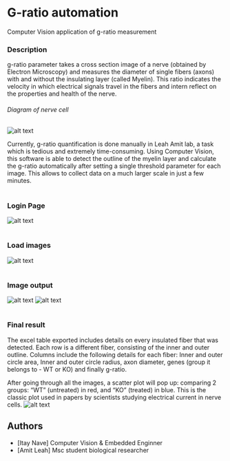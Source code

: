# G-ratio automation
Computer Vision application of g-ratio measurement 

### Description
g-ratio parameter takes a cross section image of a nerve (obtained by Electron Microscopy) and measures the diameter of single fibers (axons) with and without the insulating layer (called Myelin). This ratio indicates the velocity in which electrical signals travel in the fibers and intern reflect on the properties and health of the nerve.

###### Diagram of nerve cell
![alt text](/github_images/diagram0.PNG)

Currently, g-ratio quantification is done manually in Leah Amit lab, a task which is tedious and extremely time-consuming. Using Computer Vision, this software is able to detect the outline of the myelin layer and calculate the g-ratio automatically after setting a single threshold parameter for each image. This allows to collect data on a much larger scale in just a few minutes.

#
### Login Page
![alt text](/github_images/login_page.PNG)

#
### Load images
![alt text](/github_images/upload_images.PNG)

#
### Image output
![alt text](/github_images/result.PNG)
![alt text](/github_images/g-ratio.PNG)

#
### Final result
The excel table exported includes details on every insulated fiber that was detected. Each row is a different fiber, consisting of the inner and outer outline. Columns include the following details for each fiber: Inner and outer circle area, Inner and outer circle radius, axon diameter, genes (group it belongs to - WT or KO) and finally g-ratio.

After going through all the images, a scatter plot will pop up: comparing 2 groups: “WT” (untreated) in red, and “KO” (treated) in blue. This is the classic plot used in papers by scientists studying electrical current in nerve cells.
![alt text](/github_images/diagram3.PNG)


## Authors
* [Itay Nave] Computer Vision & Embedded Enginner
* [Amit Leah] Msc student biological researcher
